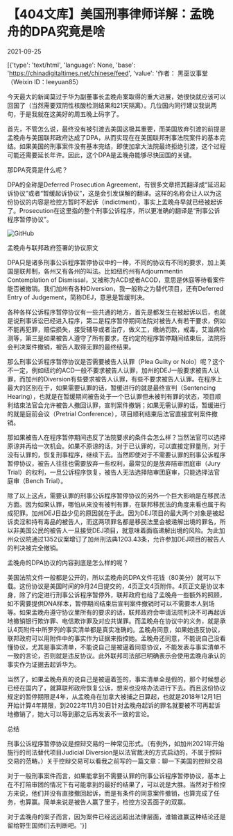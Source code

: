 # 【404文库】美国刑事律师详解：孟晚舟的DPA究竟是啥

2021-09-25

[{'type': 'text/html', 'language': None, 'base': 'https://chinadigitaltimes.net/chinese/feed', 'value': '作者： 黑巫议事堂（Weixin ID：leeyuan85）

今天最大的新闻莫过于华为副董事长孟晚舟案取得的重大进展，她很快就应该可以回国了（当然需要双阴性核酸检测结果和21天隔离）。几位国内同行建议我说两句，于是我就在这美好的周五晚上码字了。

首先，不管怎么说，最终没有被引渡去美国这极其重要，而美国放弃引渡的前提是孟晚舟与美国联邦政府达成了DPA，从而实现在在美国联邦刑事法院案件的基本完结。如果美国的刑事案件没有基本完结，即使加拿大法院最终拒绝引渡，这个过程可能还需要延长年许。因此，这个DPA是孟晚舟能够尽快回国的关键。

那DPA究竟是什么呢？

DPA的全称是Deferred Prosecution Agreement，有很多文章把其翻译成“延迟起诉协议”或者“暂缓起诉协议”，这是会引发误解的翻译。这样的名称会让人以为这份协议的内容是检控方暂时不起诉（indictment），事实上孟晚舟早就已经被起诉了。Prosecution在这里指的整个刑事公诉程序，所以更准确的翻译是“刑事公诉程序暂停协议”。

![GitHub](https://chinadigitaltimes.net/chinese/files/2021/09/post-671298-614f184dd642e.png)

孟晚舟与联邦政府签署的协议原文

DPA只是诸多刑事公诉程序暂停协议中的一种，不同的协议有不同的要求，加上美国是联邦制，各州又有各州的叫法。比如纽约州有Adjournmentin Contemplation of Dismissal，又被称为ACD或者ACOD，意思是休庭等待看案件能否被撤销。我们加州有各种Diversion，我一般称之为替代项目，还有Deferred Entry of Judgement，简称DEJ，意思是暂缓判决。

各种各样公诉程序暂停协议有一些共通的地方，首先是都发生在被起诉以后，也就是说刑事诉讼已经进入程序，第二是程序暂停期间法院对被告人有若干要求，例如不能再犯罪，赔偿损失，接受辅导或者治疗，做义工，缴纳罚款，戒毒，艾滋病检测等，第三是如果被告人遵守了所有要求，在约定的程序暂停期间结束后，法院将会判决案件撤销，被告人取得无罪的最终结果。

那么刑事公诉程序暂停协议是否需要被告人认罪（Plea Guilty or Nolo）呢？这个不一定，例如纽约的ACD一般不要求被告人认罪，加州的DEJ一般要求被告人认罪，而加州的Diversion有些要求被告人认罪，有些不要求被告人认罪。在程序上最大的区别在于，如果需要认罪的话，暂缓进行的就是最终宣判（Sentencing Hearing），也就是在暂缓期间被告处于一个已认罪但未被判有罪的状态，项目顺利结束法官会允许被告人撤回认罪，宣判案件撤销；如果无需认罪的话，暂缓进行的就是庭前会议（Pretrial Conference），项目顺利结束后法官直接宣判案件撤销。

那如果被告人在程序暂停期间违反了法院要求的条件会怎么样？当然法官可以选择原谅并再给一次机会。如果不原谅的话，对于已认罪的，可以直接定罪量刑，对于没有认罪的，恢复刑事程序，继续下去。当然即使对于不需要认罪的刑事公诉程序暂停协议，被告人往往也需要放弃一些权利，最常见的是放弃陪审团庭审（Jury Trial）的权利，一旦公诉程序恢复，被告人无法选择陪审团庭审，只能选择法官庭审（Bench Trial）。

除了以上这点，需要认罪的刑事公诉程序暂停协议的另外一个巨大影响是在移民法方面。因为如果认罪，哪怕从来没有被判有罪，在联邦移民法的角度来看也属于构成犯罪。加州DEJ日益少见的原因就在于此。因为DEJ项目的最大两个对象是被起诉卖淫和持有毒品的被告人，而这两项罪名都是移民法里会被递解出境的罪名，所以非美国公民的被告人一旦接受DEJ项目，就意味着面临递解出境的风险。为此加州众议院通过1352议案增订了加州刑法典1203.43条，允许参加DEJ项目的被告人的判决被完全撤销。

孟晚舟的DPA协议的内容到底是怎么样的呢？

美国法院文件一般都是公开的，所以孟晚舟的DPA文件花钱（80美分）就可以下载。这份协议是美国时间的9月24日提交的，4页正文4页附件。4页正文是协议本身，除了约定进行刑事公诉程序暂停外，联邦政府也给了孟晚舟一些额外的照顾，如不需要提供DNA样本，暂停期间结束后宣判案件撤销时可以不需要本人到场等。如果孟晚舟遵守协议里所有的要求的话，联邦政府会申请法院判决不可再起诉地撤销银行欺诈罪、电信欺诈罪及对应共谋罪。而孟晚舟在协议中的义务，就是承认4页附件中所罗列的事实清单都是真实准确的。孟晚舟同意，如果她违反协议，联邦政府可以用附件中的事实作为证据来指控她。孟晚舟还同意，不能说自己没看懂协议，尤其是事实清单，不能说自己是被逼着同意协议，不能发表与事实清单不一致的言论，否则就是违反协议。此外联邦司法部已明确表示会使用孟晚舟承认的事实作为证据去起诉华为。

当然了，如果孟晚舟真的说自己是被逼着签的，事实清单全是假的，那个时候想必已经在国内了，就算联邦政府恢复公诉，想来也没啥办法进行下去。而且这份协议规定的暂停期限是4年，从孟晚舟在加拿大被捕之日算起，也就是2018年12月1日开始计算4年期限，到2022年11月30日针对孟晚舟起诉的罪名就要被不可再起诉地撤销了，她大可以等到那之后再发表不一致的言论。

总结

刑事公诉程序暂停协议是控辩交易的一种常见形式。（有例外，如加州2021年开始施行的司法替代项目Judicial Diversion是以法官裁决的方式启动的，不属于控辩交易的范畴。）关于控辩交易可以看我之前写的一篇文章：聊一下美国的控辩交易

对于一般刑事案件而言，如果能拿到不需要认罪的刑事公诉程序暂停协议，基本上在不打陪审团的情况下有可能拿到的最好的结果了，可以说是大胜。当然对于检控方来说，他们并没有直接撤回起诉，而是有条件的同意案件撤销，也算完成了任务，也算赢。简单来说是被告人赢了里子，检控方没丢面子的双赢。

对于孟晚舟的案子而言，因为案件已经远远超出法律层面，谁输谁赢这种结论还是留给野生国师们去判断吧。'}]